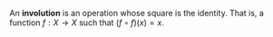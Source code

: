 An **involution** is an operation whose square is the identity. That is, a function $f: X \to X$ such that $(f\circ f)(x) =x$.